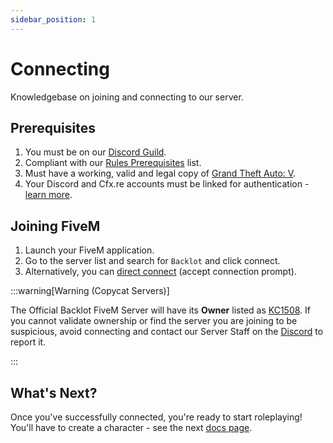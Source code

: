 ```yaml
---
sidebar_position: 1
---
```


# Connecting

<head>
  <title>Backlot - Docs</title>
</head>

Knowledgebase on joining and connecting to our server.

## Prerequisites

1. You must be on our [Discord Guild](https://backlot.city/discord).
2. Compliant with our [Rules Prerequisites](/rules#prerequisites) list.
3. Must have a working, valid and legal copy of [Grand Theft Auto: V](https://www.rockstargames.com/gta-v).
4. Your Discord and Cfx.re accounts must be linked for authentication - [learn more](/docs/troubleshooting/discord).

## Joining FiveM

1. Launch your FiveM application.
2. Go to the server list and search for `Backlot` and click connect.
3. Alternatively, you can [direct connect](https://cfx.re/join/y79k5y) (accept connection prompt).

:::warning[Warning (Copycat Servers)]

The Official Backlot FiveM Server will have its **Owner** listed as [KC1508](https://forum.cfx.re/u/kc1508/). If you cannot validate ownership or find the server you are joining to be suspicious, avoid connecting and contact our Server Staff on the [Discord](https://backlot.city/discord) to report it.

:::

## What's Next?

Once you've successfully connected, you're ready to start roleplaying! You'll have to create a character - see the next [docs page](creatingcharacter).
